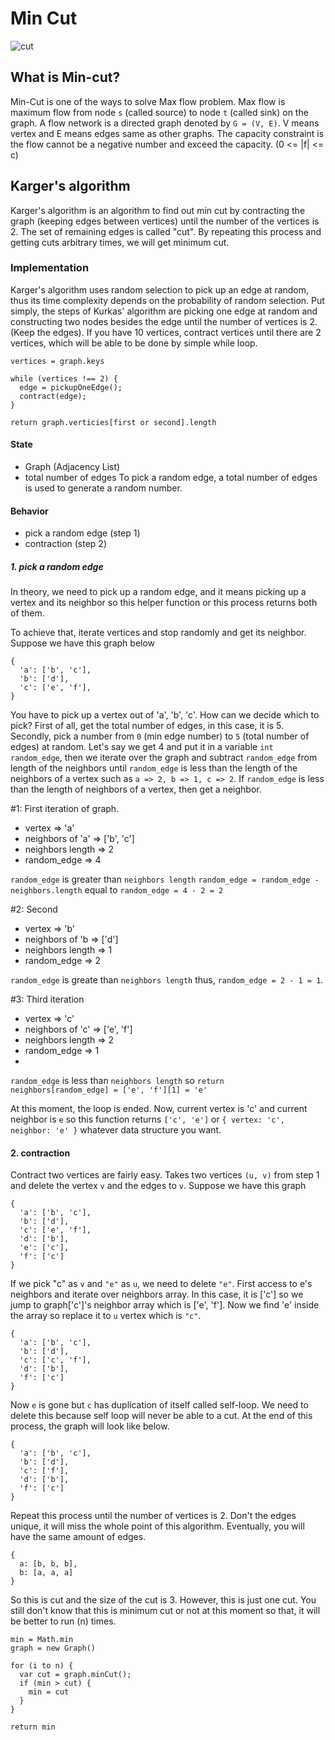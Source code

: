 # Min Cut
![cut](http://www.mathcs.emory.edu/~cheung/Courses/323/Syllabus/NetFlow/FIGS/netflow09a.gif)

## What is Min-cut?
Min-Cut is one of the ways to solve Max flow problem. Max flow is maximum flow from node `s` (called source) to node `t` (called sink) on the graph. A flow network is a directed graph denoted by `G = (V, E)`. V means vertex and E means edges same as other graphs. The capacity constraint is the flow cannot be a negative number and exceed the capacity. (0 <= |f| <= c)

## Karger's algorithm
Karger's algorithm is an algorithm to find out min cut by contracting the graph (keeping edges between vertices) until the number of the vertices is 2. The set of remaining edges is called "cut". By repeating this process and getting cuts arbitrary times, we will get minimum cut. 

### Implementation
Karger's algorithm uses random selection to pick up an edge at random, thus its time complexity depends on the probability of random selection. Put simply, the steps of Kurkas' algorithm are picking one edge at random and constructing two nodes besides the edge until the number of vertices is 2. (Keep the edges). If you have 10 vertices, contract vertices until there are 2 vertices, which will be able to be done by simple while loop. 
```
vertices = graph.keys

while (vertices !== 2) {
  edge = pickupOneEdge();
  contract(edge);
}

return graph.verticies[first or second].length
```

#### State
- Graph (Adjacency List)
- total number of edges
To pick a random edge, a total number of edges is used to generate a random number. 

#### Behavior
- pick a random edge (step 1)
- contraction (step 2)

##### 1. pick a random edge
In theory, we need to pick up a random edge, and it means picking up a vertex and its neighbor so this helper function or this process returns both of them.

To achieve that, iterate vertices and stop randomly and get its neighbor. Suppose we have this graph below

```
{
  'a': ['b', 'c'],
  'b': ['d'],
  'c': ['e', 'f'],
}
```
You have to pick up a vertex out of 'a', 'b', 'c'. How can we decide which to pick? First of all, get the total number of edges, in this case, it is 5. Secondly, pick a number from `0` (min edge number) to `5` (total number of edges) at random. Let's say we get 4 and put it in a variable `int random_edge`, then we iterate over the graph and subtract `random_edge` from length of the neighbors until `random_edge` is less than the length of the neighbors of a vertex such as `a => 2, b => 1, c => 2`. If `random_edge` is less than the length of neighbors of a vertex, then get a neighbor. 

#1: First iteration of graph.
- vertex => 'a'
- neighbors of 'a' => ['b', 'c']
- neighbors length => 2 
- random_edge => 4

`random_edge` is greater than `neighbors length`
  `random_edge = random_edge - neighbors.length`
  equal to 
  `random_edge = 4 - 2 = 2`
  
#2: Second 
- vertex => 'b'
- neighbors of 'b => ['d']
- neighbors length => 1
- random_edge => 2

`random_edge` is greate than `neighbors length` thus, `random_edge = 2 - 1 = 1`.

#3: Third iteration
- vertex => 'c'
- neighbors of 'c' => ['e', 'f']
- neighbors length => 2
- random_edge => 1
- 
`random_edge` is less than `neighbors length` so `return neighbors[random_edge] = ['e', 'f'][1] = 'e'`

At this moment, the loop is ended. Now, current vertex is 'c' and current neighbor is `e` so this function returns `['c', 'e']`
or `{ vertex: 'c', neighbor: 'e' }` whatever data structure you want.

#### 2. contraction
Contract two vertices are fairly easy. Takes two vertices `(u, v)` from step 1 and delete the vertex `v` and the edges to `v`. Suppose we have this graph
```
{
  'a': ['b', 'c'],
  'b': ['d'],
  'c': ['e', 'f'],
  'd': ['b'],
  'e': ['c'],
  'f': ['c']
}
```
If we pick "c" as `v` and `"e"` as `u`, we need to delete `"e"`.
First access to e's neighbors and iterate over neighbors array. In this case, it is ['c'] so we jump to graph['c']'s neighbor array which is ['e', 'f']. Now we find 'e' inside the array so replace it to `u` vertex which is `"c"`.

```
{
  'a': ['b', 'c'],
  'b': ['d'],
  'c': ['c', 'f'],
  'd': ['b'],
  'f': ['c']
}
```
Now `e` is gone but `c` has duplication of itself called self-loop. We need to delete this because self loop will never be able to a cut. At the end of this process, the graph will look like below.
```
{
  'a': ['b', 'c'],
  'b': ['d'],
  'c': ['f'],
  'd': ['b'],
  'f': ['c']
}
```

Repeat this process until the number of vertices is 2. Don't the edges unique, it will miss the whole point of this algorithm. Eventually, you will have the same amount of edges.
```
{
  a: [b, b, b],
  b: [a, a, a]
}
```
So this is cut and the size of the cut is 3. However, this is just one cut. You still don't know that this is minimum cut or not at this moment so that, it will be better to run (n) times.

```
min = Math.min
graph = new Graph()

for (i to n) {
  var cut = graph.minCut();
  if (min > cut) {
    min = cut
  }
}

return min
```
